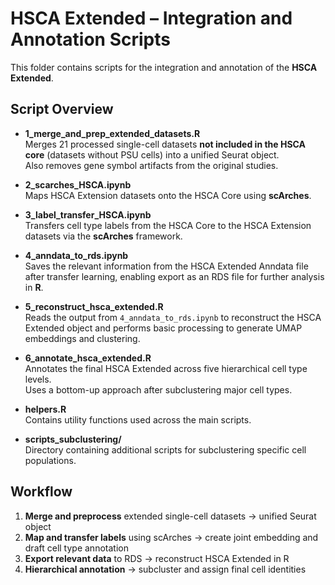 # HSCA Extended – Integration and Annotation Scripts

This folder contains scripts for the integration and annotation of the **HSCA Extended**.

## Script Overview

- **1_merge_and_prep_extended_datasets.R**  
  Merges 21 processed single-cell datasets **not included in the HSCA core** (datasets without PSU cells) into a unified Seurat object.  
  Also removes gene symbol artifacts from the original studies.

- **2_scarches_HSCA.ipynb**  
  Maps HSCA Extension datasets onto the HSCA Core using **scArches**.

- **3_label_transfer_HSCA.ipynb**  
  Transfers cell type labels from the HSCA Core to the HSCA Extension datasets via the **scArches** framework.

- **4_anndata_to_rds.ipynb**  
  Saves the relevant information from the HSCA Extended Anndata file after transfer learning, enabling export as an RDS file for further analysis in **R**.

- **5_reconstruct_hsca_extended.R**  
  Reads the output from `4_anndata_to_rds.ipynb` to reconstruct the HSCA Extended object and performs basic processing to generate UMAP embeddings and clustering.

- **6_annotate_hsca_extended.R**  
  Annotates the final HSCA Extended across five hierarchical cell type levels.  
  Uses a bottom-up approach after subclustering major cell types.

- **helpers.R**  
  Contains utility functions used across the main scripts.

- **scripts_subclustering/**  
  Directory containing additional scripts for subclustering specific cell populations.

## Workflow

1. **Merge and preprocess** extended single-cell datasets → unified Seurat object  
2. **Map and transfer labels** using scArches → create joint embedding and draft cell type annotation  
3. **Export relevant data** to RDS → reconstruct HSCA Extended in R  
4. **Hierarchical annotation** → subcluster and assign final cell identities

